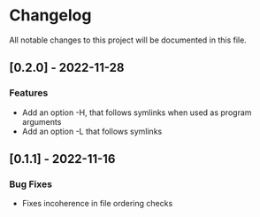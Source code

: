 # Changelog

All notable changes to this project will be documented in this file.

## [0.2.0] - 2022-11-28

### Features

- Add an option -H, that follows symlinks when used as program arguments
- Add an option -L that follows symlinks

## [0.1.1] - 2022-11-16

### Bug Fixes

- Fixes incoherence in file ordering checks

<!-- generated by git-cliff -->
